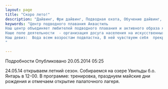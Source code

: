 ```yaml
---
layout: page
title: "Скоро лето!"
description: "Дайвинг, Фри дайвинг, Подводная охота, Обучение дайвинг, Сертификат дайвинг"
keywords: "Центр подводного плавания Аквастиль
Наш центр объединяет любителей подводного плавания и активного образа жизни.
Наше поле деятельности  - организация досуга населения на искусственных и естественных водоёмах.
Наш девиз:  Вода всем возростам подвластна, В ней чувствуем себя  прекрасно!
"

---
```


Подробности
     Опубликовано 20.05.2014 05:25 

24.05.14 открываем летний сезон. Собираемся на озере Увильды б.о. Янтарь в 12-00. В программе: тренировка, празднуем майские дни рождения и отмечаем открытие палаточного лагеря.
